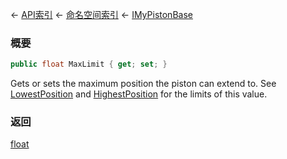 ← [API索引](Api-Index) ← [命名空间索引](Namespace-Index) ← [IMyPistonBase](Sandbox.ModAPI.Ingame.IMyPistonBase)

### 概要

```csharp
public float MaxLimit { get; set; }
```

Gets or sets the maximum position the piston can extend to. See [LowestPosition](Sandbox.ModAPI.Ingame.IMyPistonBase.LowestPosition) and [HighestPosition](Sandbox.ModAPI.Ingame.IMyPistonBase.HighestPosition) for the limits of this value.

### 返回

[float](https://docs.microsoft.com/en-us/dotnet/api/System.Single?view=netframework-4.6)

